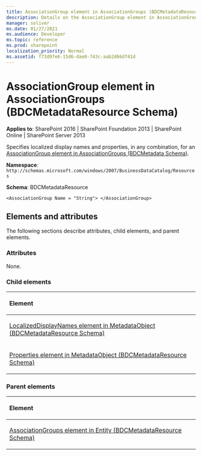 ```yaml
---
title: AssociationGroup element in AssociationGroups (BDCMetadataResource Schema)
description: Details on the AssociationGroup element in AssociationGroups (BDCMetadataResource Schema)
manager: soliver
ms.date: 01/27/2021
ms.audience: Developer
ms.topic: reference
ms.prod: sharepoint
localization_priority: Normal
ms.assetid: f73d97e6-15d6-dae0-743c-aab2d66d741d
---
```


# AssociationGroup element in AssociationGroups (BDCMetadataResource Schema)

**Applies to**: SharePoint 2016 | SharePoint Foundation 2013 | SharePoint Online | SharePoint Server 2013

Specifies localized display names and properties, in any combination, for an [AssociationGroup element in AssociationGroups (BDCMetadata Schema)](associationgroup-element-in-associationgroups-bdcmetadata-schema.md).

**Namespace**: `http://schemas.microsoft.com/windows/2007/BusinessDataCatalog/Resources`

**Schema**: BDCMetadataResource

```
<AssociationGroup Name = "String"> </AssociationGroup>
```

## Elements and attributes

The following sections describe attributes, child elements, and parent elements.

### Attributes

None.

### Child elements

<table>
<colgroup>
<col width="100%" />
</colgroup>
<thead>
<tr class="header">
<th align="left"><p>Element</p></th>
</tr>
</thead>
<tbody>
<tr class="odd">
<td align="left"><p><span sdata="link"><a href="localizeddisplaynames-element-in-metadataobject-bdcmetadataresource-schema.md">LocalizedDisplayNames element in MetadataObject (BDCMetadataResource Schema)</a></span></p></td>
</tr>
<tr class="even">
<td align="left"><p><span sdata="link"><a href="properties-element-in-metadataobject-bdcmetadataresource-schema.md">Properties element in MetadataObject (BDCMetadataResource Schema)</a></span></p></td>
</tr>
</tbody>
</table>

### Parent elements

<table>
<colgroup>
<col width="100%" />
</colgroup>
<thead>
<tr class="header">
<th align="left"><p>Element</p></th>
</tr>
</thead>
<tbody>
<tr class="odd">
<td align="left"><p><span sdata="link"><a href="associationgroups-element-in-entity-bdcmetadataresource-schema.md">AssociationGroups element in Entity (BDCMetadataResource Schema)</a></span></p></td>
</tr>
</tbody>
</table>








